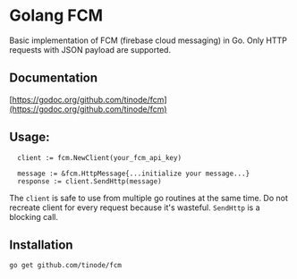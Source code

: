 # Golang FCM
Basic implementation of FCM (firebase cloud messaging) in Go. Only HTTP requests with JSON payload are supported.

## Documentation

[https://godoc.org/github.com/tinode/fcm](https://godoc.org/github.com/tinode/fcm)

## Usage:

```
  client := fcm.NewClient(your_fcm_api_key)

  message := &fcm.HttpMessage{...initialize your message...}
  response := client.SendHttp(message)
```

The `client` is safe to use from multiple go routines at the same time. Do not recreate client for every request because it's wasteful.
`SendHttp` is a blocking call. 

## Installation

```
go get github.com/tinode/fcm
```